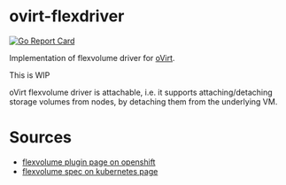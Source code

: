 # ovirt-flexdriver

[![Go Report Card](https://goreportcard.com/badge/github.com/rgolangh/ovirt-flexdriver)](https://goreportcard.com/report/github.com/rgolangh/ovirt-flexdriver)

Implementation of flexvolume driver for [oVirt](https://ovirt.org).

This is WIP 

oVirt flexvolume driver is attachable, i.e. it supports attaching/detaching storage volumes from nodes, by detaching them from the underlying VM.

# Sources
- [flexvolume plugin page on openshift](https://docs.openshift.org/latest/install_config/persistent_storage/persistent_storage_flex_volume.html)
- [flexvolume spec on kubernetes page](https://github.com/kubernetes/community/blob/master/contributors/devel/flexvolume.md)
